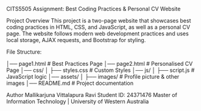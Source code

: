CITS5505 Assignment: Best Coding Practices & Personal CV Website

Project Overview
This project is a two-page website that showcases best coding practices in HTML, CSS, and JavaScript, as well as a personal CV page. The website follows modern web development practices and uses local storage, AJAX requests, and Bootstrap for styling.

File Structure:

│── page1.html          # Best Practices Page
│── page2.html             # Personalised CV Page
│── css/
│   ├── styles.css      # Custom Styles
│── js/
│   ├── script.js       # JavaScript logic
│── assets/
│   ├── images/         # Profile picture & other images
│── README.md           # Project documentation


Author
Mallikarjuna Vittalapura Ravi
Student ID: 24371476
Master of Information Technology | University of Western Australia